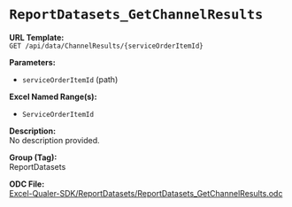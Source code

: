 # `ReportDatasets_GetChannelResults`

**URL Template:**  
`GET /api/data/ChannelResults/{serviceOrderItemId}`

**Parameters:**  
- `serviceOrderItemId` (path)

**Excel Named Range(s):**  
- `ServiceOrderItemId`

**Description:**  
No description provided.

**Group (Tag):**  
ReportDatasets

**ODC File:**  
[Excel-Qualer-SDK/ReportDatasets/ReportDatasets_GetChannelResults.odc](https://github.com/Johnson-Gage-Inspection-Inc/qualer-sdk-odc/blob/main/Excel-Qualer-SDK/ReportDatasets/ReportDatasets_GetChannelResults.odc)
